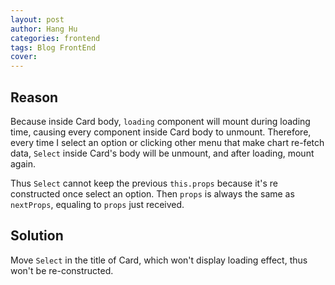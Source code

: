 ```yaml
---
layout: post
author: Hang Hu
categories: frontend
tags: Blog FrontEnd 
cover: 
---
```

## Reason

Because inside Card body, `loading` component will mount during loading time, causing every component inside Card body to unmount. Therefore, every time I select an option or clicking other menu that make chart re-fetch data, `Select` inside Card's body will be unmount, and after loading, mount again.

Thus `Select` cannot keep the previous `this.props` because it's re constructed once select an option. Then `props` is always the same as `nextProps`, equaling to `props` just received.

## Solution

Move `Select` in the title of Card, which won't display loading effect, thus won't be re-constructed.
